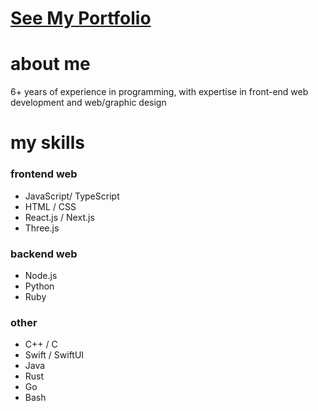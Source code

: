 # [See My Portfolio](https://dylandibeneditto.github.io/portfolio/)

# about me
6+ years of experience in programming, with expertise in front-end web development and web/graphic design

# my skills
### frontend web
- JavaScript/ TypeScript
- HTML / CSS
- React.js / Next.js
- Three.js
### backend web
- Node.js
- Python
- Ruby
### other
- C++ / C
- Swift / SwiftUI
- Java
- Rust
- Go
- Bash
